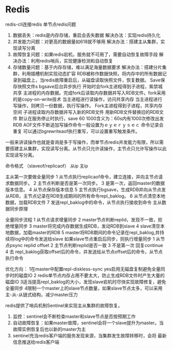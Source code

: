 # Redis
redis-cli连接redis
单节点redis问题
1.	数据丢失：redis是内存存储，重启会丢失数据 
解决办法：实现redis持久化
2.	并发能力问题：对更高的数据量如618就不够用
解决办法：搭建主从集群，实现读写分离
3.	故障恢复问题：如果redis宕机，服务就不可用了，需要自动恢复故障手段
解决办法：利用redis哨兵，实现健康检测和自动恢复
4.	存储数量问题：基于内存存储，难以满足海量数据要求
解决办法：搭建分片集群，利用插槽机制实现动态扩容
RDB被称作数据快照，将内存中的所有数据记录到磁盘上，当redis故障重启后，从磁盘读取快照文件，恢复数据。
Save保存快照文件s
bgsave后台异步执行 开始时会fork主进程得到子进程，紫禁城共享	主进程的内存数据。完成fork后读取内存数据并写入RDB文件。fork采用的是copy-on-write技术
当主进程进行读操作，访问共享内存
当主进程进行写操作，则拷贝一份数据，执行写操作。
Fork主进程得到子进程，共享内存空间
子进程读取内存数据并写入新的RDB文件
用新RDB文件替换旧的RDB文件 默认在服务停止时执行，save 60 1000含义为：60s内有1000次修改出发RDB
AOF文件不断追加写操作命令一般设置为ｅｙｅｒｙｓｅｃ 命令记录会重复 可以通过bgrewriteaof执行重写，可以设置重写触发条件。
 
 
 



一般来讲读操作也就是查询是多于写操作，而单节点redis并发能力有限，所以需要搭建主从集群，实现读写分离。从节点只允许读操作，主节点只允许写操作以此实现读写分离。

命令格式 （slaveof/replicaof） 从ip 主ip 
 
主从第一次要做全量同步
1 从节点执行replicaof命令，建立连接，并向主节点请求数据同步。
2 主节点判断是否是第一次同步。
3 是第一次，返回master的数据版本信息。
4 从节点保存版本信息
5 主节点执行bgsave，生成RDB并向从节点发从RDB，主节点记录在RDB生成期间的所有命令repl_baklog。
6 从节点清空本地数据，加载RDB文件
7 发送repl_baklog中的命令，从节点执行接收到命令
主从数据同步原理
 
全量同步流程
1 从节点请求增量同步
2 master节点判断replid，发现不一致，拒绝增量同步
3 master将完成内存数据生成RDB，发动RDB到slave
4 slave清空本地数据，加载master的RDB
5 master将RDB期间的命令记录在repl_baklog,并持续将log中的命令发送给slave
如果slave节点重启后同步，则执行增量同步
1 从节点psync replid offset
2 主节点判断replid是否一致
3 不是第一次 回复continue
4 去 repl_baklog获取offset后的命令，并发送给从节点offset后的命令，从节点执行命令
 
优化方向：
1在master中配置repl-diskless-sync yes启用无磁盘复制避免全量同步时的磁盘IO
2 redis单节点内存占用不要太大，防止生成RDB文件时产生大量的磁盘IO
3适当提高repl_baklog的大小，发现slave宕机时尽快实现故障修复，避免全量同步
4限制一个master上的slave节点数量，如果slave节点太多，可以采用主-从-从链式结构，减少master压力
 
redis提供了哨兵机制Sentinel来实现主从集群的故障恢复。
1.	监控：sentinel会不断检查master和slave节点是否按预期工作
2.	自动故障恢复：如果master故障，sentinel会将一个slave提升为master。当故障实例恢复后也以新的master为主
3.	sentinel充当redis客户端的服务发现来源，当集群发生故障转移时，会将	最新信息推送给redis客户端
 
